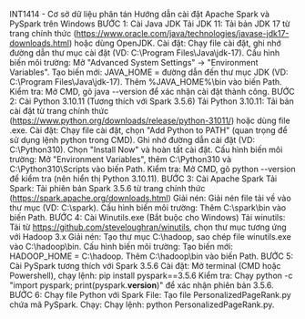 INT1414 - Cơ sở dữ liệu phân tán
Hướng dẫn cài đặt Apache Spark và PySpark trên Windows
BƯỚC 1: Cài Java JDK
Tải JDK 11: Tải bản JDK 17 từ trang chính thức (https://www.oracle.com/java/technologies/javase-jdk17-downloads.html) hoặc dùng OpenJDK.
Cài đặt: Chạy file cài đặt, ghi nhớ đường dẫn thư mục cài đặt (VD: C:\Program Files\Java\jdk-17).
Cấu hình biến môi trường:
Mở "Advanced System Settings" → "Environment Variables".
Tạo biến mới: JAVA_HOME = đường dẫn đến thư mục JDK (VD: C:\Program Files\Java\jdk-17).
Thêm %JAVA_HOME%\bin vào biến Path.
Kiểm tra: Mở CMD, gõ java --version để xác nhận cài đặt thành công.
BƯỚC 2: Cài Python 3.10.11 (Tương thích với Spark 3.5.6)
Tải Python 3.10.11: Tải bản cài đặt từ trang chính thức (https://www.python.org/downloads/release/python-31011/) hoặc dùng file .exe.
Cài đặt:
Chạy file cài đặt, chọn "Add Python to PATH" (quan trọng để sử dụng lệnh python trong CMD).
Ghi nhớ đường dẫn cài đặt (VD: C:\Python310).
Chọn "Install Now" và hoàn tất cài đặt.
Cấu hình biến môi trường:
Mở "Environment Variables", thêm C:\Python310 và C:\Python310\Scripts vào biến Path.
Kiểm tra:
Mở CMD, gõ python --version để kiểm tra (nên hiển thị Python 3.10.11).
BƯỚC 3: Cài Apache Spark
Tải Spark: Tải phiên bản Spark 3.5.6 từ trang chính thức (https://spark.apache.org/downloads.html)
Giải nén: Giải nén file tải về vào thư mục (VD: C:\spark).
Cấu hình biến môi trường:
Thêm C:\spark\bin vào biến Path.
BƯỚC 4: Cài Winutils.exe (Bắt buộc cho Windows)
Tải winutils: Tải từ https://github.com/steveloughran/winutils, chọn thư mục tương ứng với Hadoop 3.x
Giải nén: Tạo thư mục C:\hadoop, sao chép file winutils.exe vào C:\hadoop\bin.
Cấu hình biến môi trường:
Tạo biến mới: HADOOP_HOME = C:\hadoop.
Thêm C:\hadoop\bin vào biến Path.
BƯỚC 5: Cài PySpark tương thích với Spark 3.5.6
Cài đặt: Mở terminal (CMD hoặc Powershell), chạy lệnh:
pip install pyspark==3.5.6
Kiểm tra: Chạy python -c "import pyspark; print(pyspark.__version__)" để xác nhận phiên bản 3.5.6.
BƯỚC 6: Chạy file Python với Spark
File: Tạo file PersonalizedPageRank.py chứa mã PySpark.
Chạy:
Chạy lệnh: python PersonalizedPageRank.py.
